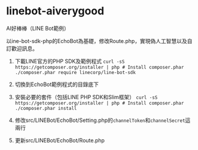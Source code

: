 # linebot-aiverygood

AI好棒棒（LINE Bot範例）

以ine-bot-sdk-php的EchoBot為基礎，修改Route.php，實現偽人工智慧以及自訂歡迎訊息。

1. 下載LINE官方的PHP SDK及範例程式
`curl -sS https://getcomposer.org/installer | php # Install composer.phar`
`./composer.phar require linecorp/line-bot-sdk`

2. 切換到EchoBot範例程式的目錄底下

3. 安裝必要的套件（包括LINE PHP SDK和Slim框架）
`curl -sS https://getcomposer.org/installer | php # Install composer.phar`
`./composer.phar install`

4. 修改src/LINEBot/EchoBot/Setting.php的`channelToken`和`channelSecret`這兩行

5. 更新src/LINEBot/EchoBot/Route.php
